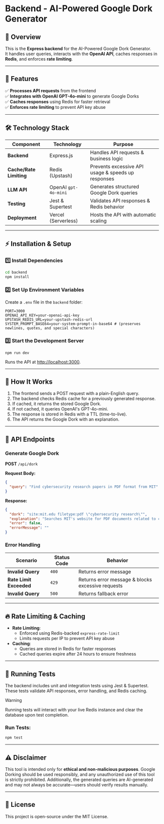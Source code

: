 # Backend - AI-Powered Google Dork Generator

## 🚀 Overview

This is the **Express backend** for the AI-Powered Google Dork Generator.  
It handles user queries, interacts with the **OpenAI API**, caches responses in **Redis**, and enforces **rate limiting**.

---

## 📌 Features

✅ **Processes API requests** from the frontend  
✅ **Integrates with OpenAI GPT-4o-mini** to generate Google Dorks  
✅ **Caches responses** using Redis for faster retrieval  
✅ **Enforces rate limiting** to prevent API key abuse

---

## 🛠️ Technology Stack

| Component               | Technology           | Purpose                                            |
| ----------------------- | -------------------- | -------------------------------------------------- |
| **Backend**             | Express.js           | Handles API requests & business logic              |
| **Cache/Rate Limiting** | Redis (Upstash)      | Prevents excessive API usage & speeds up responses |
| **LLM API**             | OpenAI `gpt-4o-mini` | Generates structured Google Dork queries           |
| **Testing**             | Jest & Supertest     | Validates API responses & Redis behavior           |
| **Deployment**          | Vercel (Serverless)  | Hosts the API with automatic scaling               |

---

## ⚡ Installation & Setup

### 1️⃣ Install Dependencies

```sh
cd backend
npm install
```

### 2️⃣ Set Up Environment Variables

Create a `.env` file in the `backend` folder:

```
PORT=3000
OPENAI_API_KEY=your-openai-api-key
UPSTASH_REDIS_URL=your-upstash-redis-url
SYSTEM_PROMPT_BASE64=your-system-prompt-in-base64 # (preserves newlines, quotes, and special characters)
```

### 3️⃣ Start the Development Server

```
npm run dev
```

Runs the API at [http://localhost:3000](http://localhost:3000).

---

## 🔄 How It Works

1. The frontend sends a POST request with a plain-English query.
2. The backend checks Redis cache for a previously generated response.
3. If cached, it returns the stored Google Dork.
4. If not cached, it queries OpenAI's GPT-4o-mini.
5. The response is stored in Redis with a TTL (time-to-live).
6. The API returns the Google Dork with an explanation.

---

## 🔗 API Endpoints

### Generate Google Dork

**POST** `/api/dork`

**Request Body:**

```json
{
  "query": "Find cybersecurity research papers in PDF format from MIT"
}
```

**Response:**

```json
{
  "dork": "site:mit.edu filetype:pdf \"cybersecurity research\"",
  "explanation": "Searches MIT's website for PDF documents related to cybersecurity research.",
  "error": false,
  "errorMessage": ""
}
```

### Error Handling

| Scenario                | Status Code | Behavior                                          |
| ----------------------- | ----------- | ------------------------------------------------- |
| **Invalid Query**       | `400`       | Returns error message                             |
| **Rate Limit Exceeded** | `429`       | Returns error message & blocks excessive requests |
| **Invalid Query**       | `500`       | Returns fallback error                            |

---

## 🔥 Rate Limiting & Caching

- **Rate Limiting**:
  - Enforced using Redis-backed `express-rate-limit`
  - Limits requests per IP to prevent API key abuse
- **Caching**:
  - Queries are stored in Redis for faster responses
  - Cached queries expire after 24 hours to ensure freshness

---

## 🧪 Running Tests

The backend includes unit and integration tests using Jest & Supertest.
These tests validate API responses, error handling, and Redis caching.

> [!WARNING]  
> Running tests will interact with your live Redis instance and clear the database upon test completion.

### Run Tests:

```sh
npm test
```

---

## ⚠️ Disclaimer

This tool is intended only for **ethical and non-malicious purposes**. Google Dorking should be used responsibly, and any unauthorized use of this tool is strictly prohibited. Additionally, the generated queries are AI-generated and may not always be accurate—users should verify results manually.

---

## 📜 License

This project is open-source under the MIT License.
